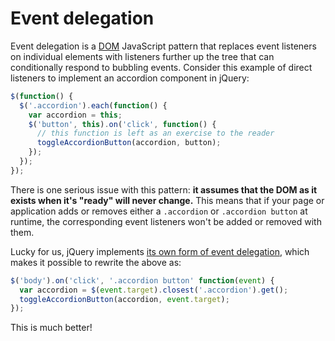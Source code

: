 # Event delegation

Event delegation is a [DOM] JavaScript pattern that replaces event listeners on individual elements with listeners further up the tree that can conditionally respond to bubbling events. Consider this example of direct listeners to implement an accordion component in jQuery:

```js
$(function() {
  $('.accordion').each(function() {
    var accordion = this;
    $('button', this).on('click', function() {
      // this function is left as an exercise to the reader
      toggleAccordionButton(accordion, button);
    });
  });
});
```

There is one serious issue with this pattern: **it assumes that the DOM as it exists when it's "ready" will never change.** This means that if your page or application adds or removes either a `.accordion` or `.accordion button` at runtime, the corresponding event listeners won't be added or removed with them. 

Lucky for us, jQuery implements [its own form of event delegation](https://learn.jquery.com/events/event-delegation/), which makes it possible to rewrite the above as:

```js
$('body').on('click', '.accordion button' function(event) {
  var accordion = $(event.target).closest('.accordion').get();
  toggleAccordionButton(accordion, event.target);
});
```

This is much better!

[DOM]: https://developer.mozilla.org/en-US/docs/Web/API/Document_Object_Model/Introduction
